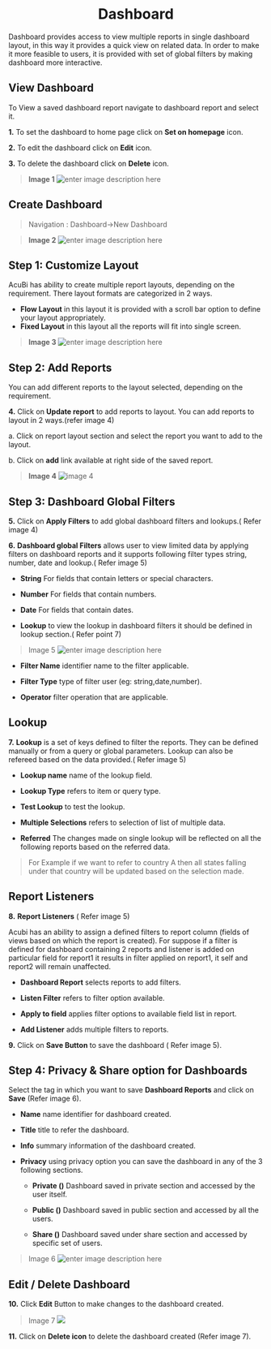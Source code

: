 <center><h1>Dashboard</h1></center>

Dashboard provides access to view multiple reports in single dashboard layout, in this way it provides a quick view on related data. In order to make it more feasible to users, it is provided with set of global filters by making dashboard more interactive.

## View Dashboard

 To View a saved dashboard report navigate to dashboard report and select it.
   
**1.**  To set the dashboard to home page click on **Set on homepage** icon.

**2.** To edit the dashboard click on **Edit** icon.

**3.** To delete the dashboard click on **Delete** icon.

> **Image 1**
![enter image description here](https://raw.githubusercontent.com/sv18042016/fp1/b56b16b1de0a7088433221a92efcb565b3baae2e/images/view%20-dash.png)

## Create Dashboard

> Navigation : Dashboard→New Dashboard

>**Image 2**
![enter image description here](https://raw.githubusercontent.com/sv18042016/fp1/20367797e10c5eabfec8ab65d23699fb34843101/images/dash.png)

 ## Step 1:  Customize Layout 
  
AcuBi has ability to create multiple report layouts, depending on the requirement. There layout formats are categorized in 2 ways.
- **Flow Layout** in this layout it is provided with a scroll bar option to define your layout appropriately.
- **Fixed Layout** in this layout all the reports will fit into single screen.

>**Image 3**
![enter image description here](https://raw.githubusercontent.com/sv18042016/fp1/4c3c6dabd96221095d0b54d5b2df37c49a919276/images/layout.png)

## Step 2: Add Reports

You can add different reports to the layout selected, depending on the requirement.

**4.** Click on **Update report** to add reports to layout. You can add reports to layout in 2 ways.(refer image 4)

a. Click on report layout section and select the report you want to add to the layout.

b. Click on **add** link available at right side of the saved report. 

>**Image 4**
![image 4](https://raw.githubusercontent.com/sv18042016/fp1/ac1da552c0d05c08fa1aad5c0c1d07df190fd388/images/add_rep%5Borts.png)

## Step 3: Dashboard Global Filters

**5.**  Click on **Apply Filters** to add global dashboard filters and lookups.( Refer image 4)
 
 **6.** **Dashboard global Filters** allows user to view limited data by applying filters on dashboard reports and it supports following filter types string, number, date and lookup.( Refer image 5)

- **String** For fields that contain letters or special characters.

- **Number** For fields that contain numbers.

- **Date** For fields that contain dates.

- **Lookup** to view the lookup in dashboard filters it should be defined in lookup section.( Refer point 7)

> Image 5
![enter image description here](https://raw.githubusercontent.com/sv18042016/fp1/ac1da552c0d05c08fa1aad5c0c1d07df190fd388/images/dash_filters.png)

-   **Filter Name**  identifier name to the filter applicable.

-   **Filter Type**  type of filter user (eg: string,date,number).

-   **Operator**  filter operation that are applicable.

## Lookup   

**7.**   **Lookup**  is a set of keys defined to filter the reports.
They can be defined manually or from a query or global parameters. Lookup can also be refereed based on the data provided.( Refer image 5)

   -   **Lookup name**  name of the lookup field.
   
   -   **Lookup Type**  refers to item or query type.
   
   -   **Test Lookup**  to test the lookup.
   
   -   **Multiple Selections**  refers to selection of list of multiple data.
   
   -   **Referred** The changes made on single lookup will be reflected on all the following reports based on the referred data.
  >  For Example if we want to refer to country A then all states falling under that country will be updated based on the selection made.

  ## Report Listeners 

**8.**     **Report Listeners** ( Refer image 5)

  Acubi has an ability to assign a defined filters to report column (fields of views based on which the report is created). For suppose if a filter is defined for dashboard containing 2 reports and listener is added on particular field for report1 it results in filter applied on report1, it self and report2 will remain unaffected.

   -  **Dashboard Report**  selects reports to add filters.
   
   -   **Listen Filter**  refers to filter option available.
   
   -   **Apply to field**  applies filter options to available field list in report.
   
   - **Add Listener**  adds multiple filters to reports.
   
**9.**    Click on  **Save Button**  to save the dashboard
 ( Refer image 5).

## Step 4: Privacy & Share option for Dashboards 

Select the tag in which you want to save  **Dashboard Reports**  and click on  **Save** (Refer image 6).

-   **Name**  name identifier for dashboard created.

-   **Title**  title to refer the dashboard.

-   **Info**  summary information of the dashboard created.

- **Privacy**  using privacy option you can save the dashboard in any of the 3 following sections.

  -   **Private ()**  Dashboard saved in private section and accessed by the user itself.

  -   **Public ()**  Dashboard saved in public section and accessed by all the users.

  -   **Share ()**  Dashboard saved under share section and accessed by specific set of users.

> Image 6
![enter image description here](https://raw.githubusercontent.com/sv18042016/fp1/0fb2c0fe9fbc99b6ac2cd3d818fe7533a74872b8/images/2018-02-06_16-09-56.png)

## Edit / Delete Dashboard

**10.** Click  **Edit**  Button to make changes to the dashboard created.

>Image 7
![](https://raw.githubusercontent.com/sv18042016/fp1/a739889b994c72f53a035bdab7b5641d6107687d/images/dash_edi3.png)

**11.** Click on  **Delete icon**  to delete the dashboard created (Refer image 7).

<!--stackedit_data:
eyJoaXN0b3J5IjpbLTE2MDYzOTUyNjgsLTIwNjY4MzQ2NzksMT
c5ODE4MTg4NCwxNzk4MTgxODg0LC0yNjY3MzI4ODUsLTE5Njc2
Njk1NDAsLTc2NjcxMjk0OSwzMzg5MzQ1MCwxNTQ5MTg4MTUzLD
MzODkzNDUwXX0=
-->